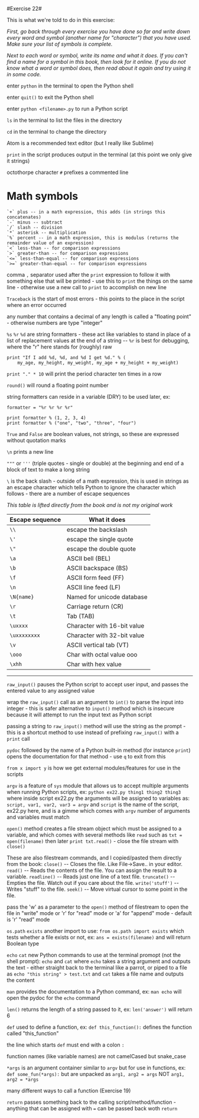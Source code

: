 #Exercise 22#

This is what we're told to do in this exercise:

_First, go back through every exercise you have done so far and write down every word and symbol (another name for "character") that you have used. Make sure your list of symbols is complete._

_Next to each word or symbol, write its name and what it does. If you can't find a name for a symbol in this book, then look for it online. If you do not know what a word or symbol does, then read about it again and try using it in some code._


enter `python` in the terminal to open the Python shell

enter `quit()` to exit the Python shell

enter `python <filename>.py` to run a Python script

`ls` in the terminal to list the files in the directory

`cd` in the terminal to change the directory

Atom is a recommended text editor (but I really like Sublime)

`print` in the script produces output in the terminal (at this point we only give it strings)

octothorpe character `#` prefixes a commented line

Math symbols
============

    `+` plus -- in a math expression, this adds (in strings this concatenates)
    `-` minus -- subtract
    `/` slash -- division
    `*` asterisk -- multiplication
    `%` percent -- in a math expression, this is modulus (returns the remainder value of an expression)
    `<` less-than -- for comparison expressions
    `>` greater-than -- for comparison expressions
    `<=` less-than-equal -- for comparison expressions
    `>=` greater-than-equal -- for comparison expressions
    

comma `,` separator used after the `print` expression to follow it with something else that will be printed - use this to `print` the things on the same line - otherwise use a new call to `print` to accomplish on new line

`Traceback` is the start of most errors - this points to the place in the script where an error occurred

any number that contains a decimal of any length is called a "floating point" - otherwise numbers are type "integer"

`%s` `%r` `%d` are string formatters - these act like variables to stand in place of a list of replacement values at the end of a string -- `%r` is best for debugging, where the "r" here stands for (roughly) raw
```
print "If I add %d, %d, and %d I get %d." % (
    my_age, my_height, my_weight, my_age + my_height + my_weight)
```

`print "." * 10` will print the period character ten times in a row

`round()` will round a floating point number

string formatters can reside in a variable (DRY) to be used later, ex:
```
formatter = "%r %r %r %r"

print formatter % (1, 2, 3, 4)
print formatter % ("one", "two", "three", "four")
```

`True` and `False` are boolean values, not strings, so these are expressed without quotation marks

`\n` prints a new line 

`"""` or  `'''` (triple quotes - single or double) at the beginning and end of a block of text to make a long string 

`\` is the back slash - outside of a math expression, this is used in strings as an escape character which tells Python to ignore the character which follows - there are a number of escape sequences

_This table is lifted directly from the book and is not my original work_

| Escape sequence | What it does                |
|-----------------|-----------------------------|
|`\\`             | escape the backslash        |
| `\'`            | escape the single quote     |
| `\"`            | escape the double quote     |
| `\a`            | ASCII bell (BEL)            |  <--- I don't know what this one is yet
| `\b`            | ASCII backspace (BS)        |
| `\f`            | ASCII form feed (FF)        |
| `\n`            | ASCII line feed (LF)        |
| `\N{name}`      | Named for unicode database  | <--- I don't know what this one is yet
| `\r`            | Carriage return (CR)        |
| `\t`            | Tab (TAB)                   |
| `\uxxxx`        | Character with 16-bit value |
| `\uxxxxxxxx`    | Character with 32-bit value |
| `\v`            | ASCII vertical tab (VT)     |
| `\ooo`          | Char with octal value ooo   |
| `\xhh`          | Char with hex value         |
_________________________________________________


`raw_input()` pauses the Python script to accept user input, and passes the entered value to any assigned value

wrap the `raw_input()` call as an argument to `int()` to parse the input into integer - this is safer alternative to `input()` method which is insecure because it will attempt to run the input text as Python script

passing a string to `raw_input()` method will use the string as the prompt - this is a shortcut method to use instead of prefixing `raw_input()` with a `print` call

`pydoc` followed by the name of a Python built-in method (for instance `print`) opens the documentation for that method - use `q` to exit from this

`from x import y` is how we get external modules/features for use in the scripts

`argv` is a feature of `sys` module that allows us to accept multiple arguments when running Python scripts, ex:
`python ex22.py thing1 thing2 thing3`  where inside script ex22.py the arguments will be assigned to variables as:
`script, var1, var2, var3 = argv` and `script` is the name of the script, ex22.py here, and is a gimme which comes with `argv`
number of arguments and variables must match

`open()` method creates a file stream object which must be assigned to a variable, and which comes with several methods like `read` such as `txt = open(filename)` then later `print txt.read()` - close the file stream with `close()`

These are also filestream commands, and I copied/pasted them directly from the book:
`close()` -- Closes the file. Like File->Save.. in your editor.
`read()` -- Reads the contents of the file. You can assign the result to a variable.
`readline()` -- Reads just one line of a text file.
`truncate()` -- Empties the file. Watch out if you care about the file.
`write('stuff')` -- Writes "stuff" to the file.
`seek()` -- Move virtual cursor to some point in the file.

pass the 'w' as a parameter to the `open()` method of filestream to open the file in "write" mode or 'r' for "read" mode or 'a' for "append" mode - default is 'r' "read" mode

`os.path`
`exists`
another import to use: `from os.path import exists` which tests whether a file exists or not, ex: `ans = exists(filename)` and will return Boolean type

`echo`
`cat`
new Python commands to use at the terminal promopt (not the shell prompt): `echo` and `cat` where `echo` takes a string argument and outputs the text - either straight back to the terminal like a parrot, or piped to a file as `echo "this string" > test.txt` and `cat` takes a file name and outputs the content

`man` provides the documentation to a Python command, ex: `man echo` will open the pydoc for the `echo` command

`len()` returns the length of a string passed to it, ex: `len('answer')` will return 6

`def` used to define a function, ex: `def this_function():` defines the function called "this_function"

the line which starts `def` must end with a colon `:`

function names (like variable names) are not camelCased but snake_case

`*args` is an argument container similar to `argv` but for use in functions, ex: `def some_fun(*args):` but are unpacked as `arg1, arg2 = args` NOT `arg1, arg2 = *args`

many different ways to call a function (Exercise 19)

`return` passes something back to the calling script/method/function - anything that can be assigned with `=` can be passed back woth `return`
